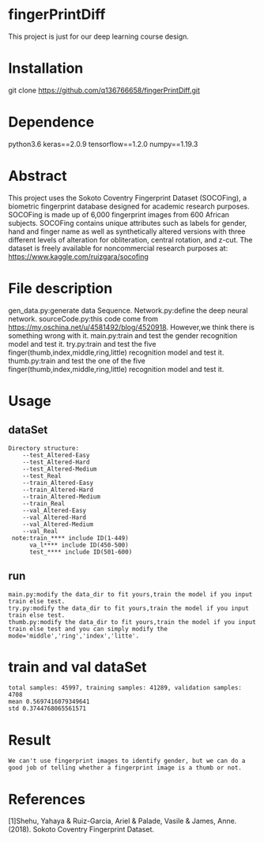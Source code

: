 # fingerPrintDiff
This project is just for our deep learning course design.

# Installation
git clone https://github.com/q136766658/fingerPrintDiff.git

# Dependence
python3.6
keras==2.0.9
tensorflow==1.2.0
numpy==1.19.3

# Abstract
This project uses the Sokoto Coventry Fingerprint Dataset (SOCOFing),
a biometric fingerprint database designed for academic research purposes. 
SOCOFing is made up of 6,000 fingerprint images from 600 African subjects. 
SOCOFing contains unique attributes such as labels for gender, hand and finger 
name as well as synthetically altered versions with three different levels of 
alteration for obliteration, central rotation, and z-cut. The dataset is freely available
for noncommercial research purposes at: https://www.kaggle.com/ruizgara/socofing

# File description
gen_data.py:generate data Sequence.
Network.py:define the deep neural network.
sourceCode.py:this code come from https://my.oschina.net/u/4581492/blog/4520918. However,we think there is something wrong with it.
main.py:train and test the gender recognition model and test it.
try.py:train and test the five finger(thumb,index,middle,ring,little) recognition model and test it.
thumb.py:train and test the one of the five finger(thumb,index,middle,ring,little) recognition model and test it.

# Usage
## dataSet
    Directory structure:
        --test_Altered-Easy
        --test_Altered-Hard
        --test_Altered-Medium
        --test_Real
        --train_Altered-Easy
        --train_Altered-Hard
        --train_Altered-Medium
        --train_Real
        --val_Altered-Easy
        --val_Altered-Hard
        --val_Altered-Medium
        --val_Real
     note:train_**** include ID(1-449)
          va_l**** include ID(450-500)  
          test_**** include ID(501-600)
       
  ## run
    main.py:modify the data_dir to fit yours,train the model if you input train else test.
    try.py:modify the data_dir to fit yours,train the model if you input train else test.
    thumb.py:modify the data_dir to fit yours,train the model if you input train else test and you can simply modify the mode='middle','ring','index','litte'. 



# train and val dataSet
    total samples: 45997, training samples: 41289, validation samples: 4708
    mean 0.5697416079349641
    std 0.3744768065561571
    
    
# Result
    We can't use fingerprint images to identify gender, but we can do a good job of telling whether a fingerprint image is a thumb or not.



# References
[1]Shehu, Yahaya & Ruiz-Garcia, Ariel & Palade, Vasile & James, Anne. (2018). Sokoto Coventry Fingerprint Dataset. 
